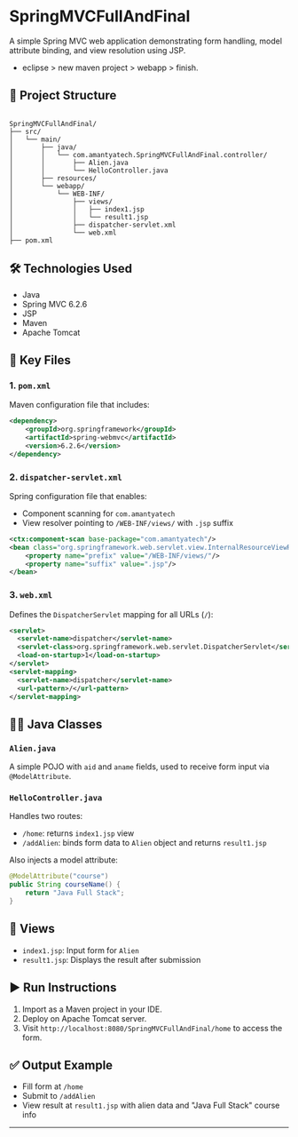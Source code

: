 # SpringMVCFullAndFinal

A simple Spring MVC web application demonstrating form handling, model attribute binding, and view resolution using JSP.
- eclipse > new maven project > webapp > finish.

## 📁 Project Structure

```

SpringMVCFullAndFinal/
├── src/
│   └── main/
│       ├── java/
│       │   └── com.amantyatech.SpringMVCFullAndFinal.controller/
│       │       ├── Alien.java
│       │       └── HelloController.java
│       ├── resources/
│       └── webapp/
│           └── WEB-INF/
│               ├── views/
│               │   ├── index1.jsp
│               │   └── result1.jsp
│               ├── dispatcher-servlet.xml
│               └── web.xml
├── pom.xml

````

## 🛠 Technologies Used

- Java
- Spring MVC 6.2.6
- JSP
- Maven
- Apache Tomcat

## 📄 Key Files

### 1. `pom.xml`

Maven configuration file that includes:

```xml
<dependency>
    <groupId>org.springframework</groupId>
    <artifactId>spring-webmvc</artifactId>
    <version>6.2.6</version>
</dependency>
````

### 2. `dispatcher-servlet.xml`

Spring configuration file that enables:

* Component scanning for `com.amantyatech`
* View resolver pointing to `/WEB-INF/views/` with `.jsp` suffix

```xml
<ctx:component-scan base-package="com.amantyatech"/>
<bean class="org.springframework.web.servlet.view.InternalResourceViewResolver">
    <property name="prefix" value="/WEB-INF/views/"/>
    <property name="suffix" value=".jsp"/>
</bean>
```

### 3. `web.xml`

Defines the `DispatcherServlet` mapping for all URLs (`/`):

```xml
<servlet>
  <servlet-name>dispatcher</servlet-name>
  <servlet-class>org.springframework.web.servlet.DispatcherServlet</servlet-class>
  <load-on-startup>1</load-on-startup>
</servlet>
<servlet-mapping>
  <servlet-name>dispatcher</servlet-name>
  <url-pattern>/</url-pattern>
</servlet-mapping>
```

## 👨‍💻 Java Classes

### `Alien.java`

A simple POJO with `aid` and `aname` fields, used to receive form input via `@ModelAttribute`.

### `HelloController.java`

Handles two routes:

* `/home`: returns `index1.jsp` view
* `/addAlien`: binds form data to `Alien` object and returns `result1.jsp`

Also injects a model attribute:

```java
@ModelAttribute("course")
public String courseName() {
    return "Java Full Stack";
}
```

## 📄 Views

* `index1.jsp`: Input form for `Alien`
* `result1.jsp`: Displays the result after submission

## ▶️ Run Instructions

1. Import as a Maven project in your IDE.
2. Deploy on Apache Tomcat server.
3. Visit `http://localhost:8080/SpringMVCFullAndFinal/home` to access the form.

## ✅ Output Example

* Fill form at `/home`
* Submit to `/addAlien`
* View result at `result1.jsp` with alien data and "Java Full Stack" course info

---